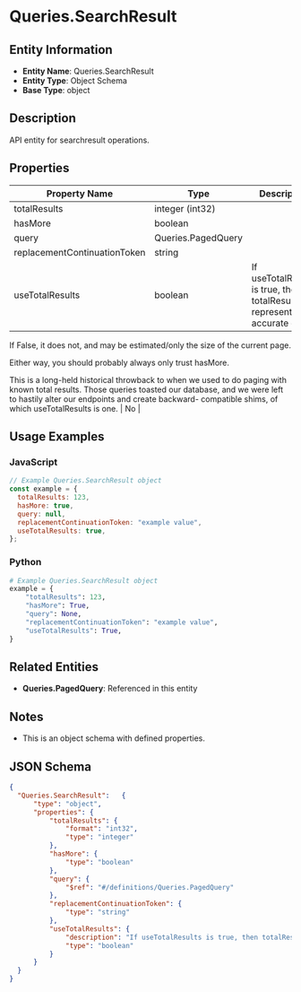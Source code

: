 # Queries.SearchResult

## Entity Information
- **Entity Name**: Queries.SearchResult
- **Entity Type**: Object Schema
- **Base Type**: object

## Description
API entity for searchresult operations.

## Properties

| Property Name | Type | Description | Required |
|---------------|------|-------------|----------|
| totalResults | integer (int32) |  | No |
| hasMore | boolean |  | No |
| query | Queries.PagedQuery |  | No |
| replacementContinuationToken | string |  | No |
| useTotalResults | boolean | If useTotalResults is true, then totalResults represents an accurate count.
If False, it does not, and may be estimated/only the size of the current page.
Either way, you should probably always only trust hasMore.
This is a long-held historical throwback to when we used to do paging with known total results. Those queries toasted our database, and we were left to hastily alter our endpoints and create backward- compatible shims, of which useTotalResults is one. | No |

## Usage Examples

### JavaScript
```javascript
// Example Queries.SearchResult object
const example = {
  totalResults: 123,
  hasMore: true,
  query: null,
  replacementContinuationToken: "example value",
  useTotalResults: true,
};
```

### Python
```python
# Example Queries.SearchResult object
example = {
    "totalResults": 123,
    "hasMore": True,
    "query": None,
    "replacementContinuationToken": "example value",
    "useTotalResults": True,
}
```

## Related Entities
- **Queries.PagedQuery**: Referenced in this entity

## Notes
- This is an object schema with defined properties.

## JSON Schema
```json
{
  "Queries.SearchResult":   {
      "type": "object",
      "properties": {
          "totalResults": {
              "format": "int32",
              "type": "integer"
          },
          "hasMore": {
              "type": "boolean"
          },
          "query": {
              "$ref": "#/definitions/Queries.PagedQuery"
          },
          "replacementContinuationToken": {
              "type": "string"
          },
          "useTotalResults": {
              "description": "If useTotalResults is true, then totalResults represents an accurate count.\r\nIf False, it does not, and may be estimated/only the size of the current page.\r\nEither way, you should probably always only trust hasMore.\r\nThis is a long-held historical throwback to when we used to do paging with known total results. Those queries toasted our database, and we were left to hastily alter our endpoints and create backward- compatible shims, of which useTotalResults is one.",
              "type": "boolean"
          }
      }
  }
}
```
